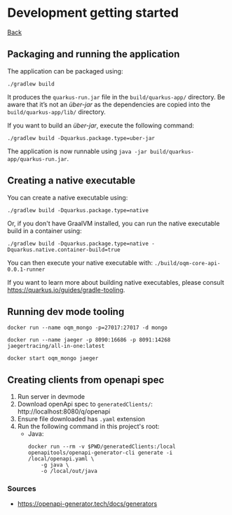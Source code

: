 # Development getting started

[Back](../README.md)

## Packaging and running the application

The application can be packaged using:
```shell script
./gradlew build
```

It produces the `quarkus-run.jar` file in the `build/quarkus-app/` directory.
Be aware that it’s not an _über-jar_ as the dependencies are copied into the `build/quarkus-app/lib/` directory.

If you want to build an _über-jar_, execute the following command:
```shell script
./gradlew build -Dquarkus.package.type=uber-jar
```

The application is now runnable using `java -jar build/quarkus-app/quarkus-run.jar`.

## Creating a native executable

You can create a native executable using:
```shell script
./gradlew build -Dquarkus.package.type=native
```

Or, if you don't have GraalVM installed, you can run the native executable build in a container using:
```shell script
./gradlew build -Dquarkus.package.type=native -Dquarkus.native.container-build=true
```

You can then execute your native executable with: `./build/oqm-core-api-0.0.1-runner`

If you want to learn more about building native executables, please consult https://quarkus.io/guides/gradle-tooling.

## Running dev mode tooling

`docker run --name oqm_mongo -p=27017:27017 -d mongo`

`docker run --name jaeger -p 8090:16686 -p 8091:14268 jaegertracing/all-in-one:latest`

`docker start oqm_mongo jaeger`

## Creating clients from openapi spec

 1. Run server in devmode
 2. Download openApi spec to `generatedClients/`: http://localhost:8080/q/openapi
 3. Ensure file downloaded has `.yaml` extension
 4. Run the following command in this project's root:
    - Java: 
        ```shell
        docker run --rm -v $PWD/generatedClients:/local openapitools/openapi-generator-cli generate -i /local/openapi.yaml \
            -g java \
            -o /local/out/java
        ```

### Sources

 - https://openapi-generator.tech/docs/generators
